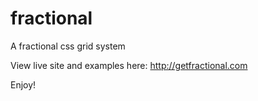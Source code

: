 fractional
==========

A fractional css grid system

View live site and examples here: http://getfractional.com

Enjoy!
